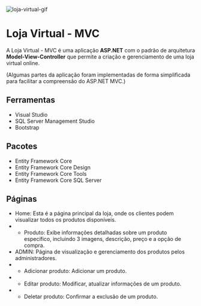 ![loja-virtual-gif](https://github.com/victorumdois/Loja_Virtual-MVC/assets/88866368/c240fd6d-97b2-49ed-8418-43e681051246)

# Loja Virtual - MVC

A Loja Virtual - MVC é uma aplicação **ASP.NET** com o padrão de arquitetura **Model-View-Controller** que permite a criação e gerenciamento de uma loja virtual online.

(Algumas partes da aplicação foram implementadas de forma simplificada para facilitar a compreensão do ASP.NET MVC.)

## Ferramentas

- Visual Studio
- SQL Server Management Studio
- Bootstrap

## Pacotes

- Entity Framework Core
- Entity Framework Core Design
- Entity Framework Core Tools
- Entity Framework Core SQL Server

## Páginas
- Home: Esta é a página principal da loja, onde os clientes podem visualizar todos os produtos disponíveis.
- - Produto: Exibe informações detalhadas sobre um produto específico, incluindo 3 imagens, descrição, preço e a opção de compra.
- ADMIN: Página de visualização e gerenciamento dos produtos pelos administradores.
- - Adicionar produto: Adicionar um produto.
- - Editar produto: Modificar, atualizar informações de um produto.
- - Deletar produto: Confirmar a exclusão de um produto.
